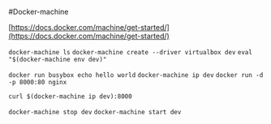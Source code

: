 #Docker-machine

[https://docs.docker.com/machine/get-started/](https://docs.docker.com/machine/get-started/)

`docker-machine ls`
`docker-machine create --driver virtualbox dev`
`eval "$(docker-machine env dev)"`

`docker run busybox echo hello world`
`docker-machine ip dev`
`docker run -d -p 8000:80 nginx`

`curl $(docker-machine ip dev):8000`

`docker-machine stop dev`
`docker-machine start dev`